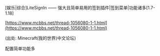 \[娱乐\|综合\]LiteSignIn —— 强大且简单易用的签到插件\|签到菜单\|功能诸多\[1.7-1.18\]

[https://www.mcbbs.net/thread-1056080-1-1.html](https://www.mcbbs.net/thread-1056080-1-1.html)

\(出处: Minecraft\(我的世界\)中文论坛\)

配置简单功能多

